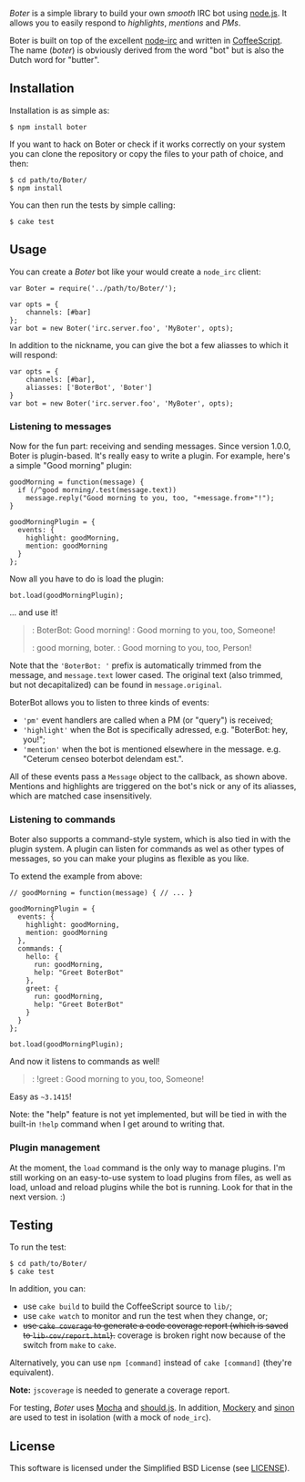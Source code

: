 _Boter_ is a simple library to build your own _smooth_ IRC bot using [node.js](http://nodejs.org). It allows you to easily respond to _highlights_, _mentions_ and _PMs_.

Boter is built on top of the excellent [node-irc](https://github.com/martynsmith/node-irc) and written in [CoffeeScript](http://coffeescript.org/). The name (_boter_) is obviously derived from the word "bot" but is also the Dutch word for "butter".


Installation
------------

Installation is as simple as:

    $ npm install boter

If you want to hack on Boter or check if it works correctly on your system you can clone the repository or copy the files to your path of choice, and then:

    $ cd path/to/Boter/
    $ npm install

You can then run the tests by simple calling:

    $ cake test


Usage
-----

You can create a _Boter_ bot like your would create a `node_irc` client:

    var Boter = require('../path/to/Boter/');

    var opts = {
        channels: [#bar]
    };
    var bot = new Boter('irc.server.foo', 'MyBoter', opts);

In addition to the nickname, you can give the bot a few aliasses to which it will respond:

    var opts = {
        channels: [#bar],
        aliasses: ['BoterBot', 'Boter']
    }
    var bot = new Boter('irc.server.foo', 'MyBoter', opts);


### Listening to messages

Now for the fun part: receiving and sending messages. Since version 1.0.0, Boter is plugin-based. It's really easy to write a plugin. For example, here's a simple "Good morning" plugin:

    goodMorning = function(message) {
      if (/^good morning/.test(message.text))
        message.reply("Good morning to you, too, "+message.from+"!");
    }

    goodMorningPlugin = {
      events: {
        highlight: goodMorning,
        mention: goodMorning
      }
    };

Now all you have to do is load the plugin:

    bot.load(goodMorningPlugin);

... and use it!

>  <Someone>: BoterBot: Good morning!
>  <MyBoter>: Good morning to you, too, Someone!
>
>  <Person>: good morning, boter.
>  <MyBoter>: Good morning to you, too, Person!

Note that the `'BoterBot: '` prefix is automatically trimmed from the message, and `message.text` lower cased. The original text (also trimmed, but not decapitalized) can be found in `message.original`.

BoterBot allows you to listen to three kinds of events:

- `'pm'` event handlers are called when a PM (or "query") is received;
- `'highlight'` when the Bot is specifically adressed, e.g. "BoterBot: hey, you!";
- `'mention'` when the bot is mentioned elsewhere in the message. e.g. "Ceterum censeo boterbot delendam est.".

All of these events pass a `Message` object to the callback, as shown above. Mentions and highlights are triggered on the bot's nick or any of its aliasses, which are matched case insensitively.

### Listening to commands

Boter also supports a command-style system, which is also tied in with the plugin system. A plugin can listen for commands as wel as other types of messages, so you can make your plugins as flexible as you like.

To extend the example from above:

    // goodMorning = function(message) { // ... }

    goodMorningPlugin = {
      events: {
        highlight: goodMorning,
        mention: goodMorning
      },
      commands: {
        hello: {
          run: goodMorning,
          help: "Greet BoterBot"
        },
        greet: {
          run: goodMorning,
          help: "Greet BoterBot"
        }
      }
    };

    bot.load(goodMorningPlugin);

And now it listens to commands as well!

>  <Someone>: !greet
>  <MyBoter>: Good morning to you, too, Someone!

Easy as `~3.1415`!

Note: the "help" feature is not yet implemented, but will be tied in with the built-in `!help` command when I get around to writing that.

### Plugin management

At the moment, the `load` command is the only way to manage plugins. I'm still working on an easy-to-use system to load plugins from files, as well as load, unload and reload plugins while the bot is running. Look for that in the next version. :)


Testing
-------

To run the test:

    $ cd path/to/Boter/
    $ cake test

In addition, you can:

 * use `cake build` to build the CoffeeScript source to `lib/`;
 * use `cake watch` to monitor and run the test when they change, or;
 * <s>use `cake coverage` to generate a code coverage report (which is saved to `lib-cov/report.html`).</s> coverage is broken right now because of the switch from `make` to `cake`.

Alternatively, you can use `npm [command]` instead of `cake [command]` (they're equivalent).

**Note:** `jscoverage` is needed to generate a coverage report.

For testing, _Boter_ uses [Mocha][1] and [should.js][2]. In addition, [Mockery][3] and [sinon][4] are used to test in isolation (with a mock of `node_irc`).

[1]: http://visionmedia.github.com/mocha/
[2]: https://github.com/visionmedia/should.js
[3]: https://github.com/mfncooper/mockery
[4]: http://sinonjs.org/


License
-------

This software is licensed under the Simplified BSD License (see [LICENSE](./LICENSE)).
